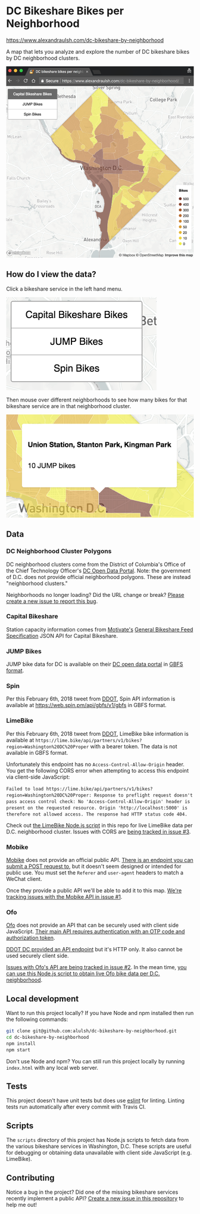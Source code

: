# DC Bikeshare Bikes per Neighborhood

https://www.alexandraulsh.com/dc-bikeshare-by-neighborhood

A map that lets you analyze and explore the number of DC bikeshare bikes by DC neighborhood clusters.

![Screenshot of dc-bikeshare-by-neighborhood map](assets/map-full.png)

## How do I view the data?

Click a bikeshare service in the left hand menu.

![Bikeshare menu](assets/layers.png)

Then mouse over different neighborhoods to see how many bikes for that bikeshare service are in that neighborhood cluster.

![Neighborhood mouseover popup with number of bikeshare bikes](assets/mouseover.png)

## Data

### DC Neighborhood Cluster Polygons

DC neighborhood clusters come from the District of Columbia's Office of the Chief Technology Officer's [DC Open Data Portal](http://opendata.dc.gov/datasets/neighborhood-clusters). Note: the government of D.C. does not provide official neighborhood polygons. These are instead "neighborhood clusters."

Neighborhoods no longer loading? Did the URL change or break? [Please create a new issue to report this bug](https://github.com/alulsh/dc-bikeshare-by-neighborhood/issues/new).

### Capital Bikeshare

Station capacity information comes from [Motivate's](https://www.motivateco.com/use-our-data/) [General Bikeshare Feed Specification](https://gbfs.capitalbikeshare.com/gbfs/gbfs.json) JSON API for Capital Bikeshare.

### JUMP Bikes

JUMP bike data for DC is available on their [DC open data portal](https://dc.jumpmobility.com/opendata) in [GBFS format](https://github.com/NABSA/gbfs).

### Spin

Per this February 6th, 2018 tweet from [DDOT](https://twitter.com/DDOTDC/status/960885112731832320), Spin API information is available at https://web.spin.pm/api/gbfs/v1/gbfs in GBFS format.

### LimeBike

Per this February 6th, 2018 tweet from [DDOT](https://twitter.com/DDOTDC/status/960885111066636289), LimeBike bike information is available at `https://lime.bike/api/partners/v1/bikes?region=Washington%20DC%20Proper` with a bearer token. The data is not available in GBFS format.

Unfortunately this endpoint has no `Access-Control-Allow-Origin` header. You get the following CORS error when attempting to access this endpoint via client-side JavaScript:

`Failed to load https://lime.bike/api/partners/v1/bikes?region=Washington%20DC%20Proper: Response to preflight request doesn't pass access control check: No 'Access-Control-Allow-Origin' header is present on the requested resource. Origin 'http://localhost:5000' is therefore not allowed access. The response had HTTP status code 404.`

Check out [the LimeBike Node.js script](https://github.com/alulsh/dc-bikeshare-by-neighborhood/blob/master/scripts/limebike.js) in this repo for live LimeBike data per D.C. neighborhood cluster. Issues with CORS are [being tracked in issue #3](https://github.com/alulsh/dc-bikeshare-by-neighborhood/issues/3).

### Mobike

[Mobike](https://mobike.com/global/) does not provide an official public API. [There is an endpoint you can submit a POST request to](https://github.com/ubahnverleih/WoBike#mobike-china-italy-uk-japan), but it doesn't seem designed or intended for public use. You must set the `Referer` and `user-agent` headers to match a WeChat client. 

Once they provide a public API we'll be able to add it to this map. [We're tracking issues with the Mobike API in issue #1](https://github.com/alulsh/dc-bikeshare-by-neighborhood/issues/1).

### Ofo

[Ofo](https://www.ofo.com/us/en) does not provide an API that can be securely used with client side JavaScript. [Their main API requires authentication with an OTP code and authorization token](https://github.com/ubahnverleih/WoBike/blob/master/Ofo.md).

[DDOT DC provided an API endpoint](https://twitter.com/DDOTDC/status/963143987216314368) but it's HTTP only. It also cannot be used securely client side.

[Issues with Ofo's API are being tracked in issue #2](https://github.com/alulsh/dc-bikeshare-by-neighborhood/issues/2). In the mean time, [you can use this Node.js script to obtain live Ofo bike data per D.C. neighborhood](https://github.com/alulsh/dc-bikeshare-by-neighborhood/blob/master/scripts/ofo.js).

## Local development

Want to run this project locally? If you have Node and npm installed then run the following commands:

```sh
git clone git@github.com:alulsh/dc-bikeshare-by-neighborhood.git
cd dc-bikeshare-by-neighborhood
npm install
npm start
```

Don't use Node and npm? You can still run this project locally by running `index.html` with any local web server.

## Tests

This project doesn't have unit tests but does use [eslint](https://eslint.org/) for linting. Linting tests run automatically after every commit with Travis CI.

## Scripts

The `scripts` directory of this project has Node.js scripts to fetch data from the various bikeshare services in Washington, D.C. These scripts are useful for debugging or obtaining data unavailable with client side JavaScript (e.g. LimeBike).

## Contributing

Notice a bug in the project? Did one of the missing bikeshare services recently implement a public API? [Create a new issue in this repository](https://github.com/alulsh/dc-bikeshare-by-neighborhood/issues/new) to help me out!